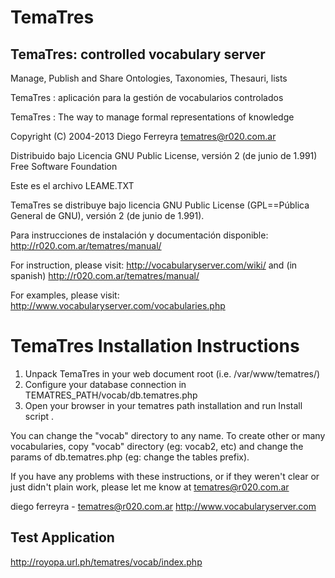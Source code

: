 TemaTres
========

TemaTres: controlled vocabulary server
--------------------------------------

Manage, Publish and Share Ontologies, Taxonomies, Thesauri, lists

TemaTres : aplicación para la gestión de vocabularios controlados

TemaTres : The way to manage formal representations of knowledge

Copyright (C) 2004-2013 Diego Ferreyra tematres@r020.com.ar

Distribuido bajo Licencia GNU Public License, versión 2 (de junio de 1.991) Free Software Foundation

Este es el archivo LEAME.TXT


TemaTres se distribuye bajo licencia GNU Public License (GPL==Pública General de GNU), versión 2 (de junio de 1.991).


Para instrucciones de instalación y documentación disponible: http://r020.com.ar/tematres/manual/

For instruction, please visit: http://vocabularyserver.com/wiki/ and (in spanish) http://r020.com.ar/tematres/manual/

For examples, please visit: http://www.vocabularyserver.com/vocabularies.php


TemaTres Installation Instructions
==================================

1. Unpack TemaTres in your web document root (i.e. /var/www/tematres/)
2. Configure your database connection in TEMATRES_PATH/vocab/db.tematres.php 
3. Open your browser in your tematres path installation and run Install script .

You can change the "vocab" directory to any name. To create other or many vocabularies,  copy "vocab" directory (eg: vocab2, etc) and change the params of db.tematres.php (eg: change the tables prefix).

If you have any problems with these instructions, or if they weren't clear or just didn't plain work, please let me know at tematres@r020.com.ar

diego ferreyra - tematres@r020.com.ar http://www.vocabularyserver.com

Test Application
----------------
http://royopa.url.ph/tematres/vocab/index.php
